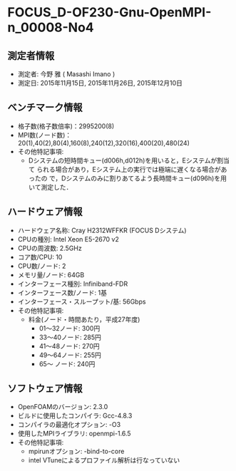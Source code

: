 # FOCUS_D-OF230-Gnu-OpenMPI-n_00008-No4

## 測定者情報

* 測定者: 今野 雅 ( Masashi Imano )
* 測定日: 2015年11月15日, 2015年11月26日, 2015年12月10日

## ベンチマーク情報

* 格子数(格子数倍率)：2995200(8)
* MPI数(ノード数)：20(1),40(2),80(4),160(8),240(12),320(16),400(20),480(24)
* その他特記事項:
  * Dシステムの短時間キュー(d006h,d012h)を用いると，Eシステムが割当て
    られる場合があり，Eシステム上の実行では極端に遅くなる場合があったの
    で，Dシステムのみに割りあてるよう長時間キュー(d096h)を用いて測定した．

## ハードウェア情報

* ハードウェア名称: Cray H2312WFFKR (FOCUS Dシステム)
* CPUの種別: Intel Xeon E5-2670 v2
* CPUの周波数: 2.5GHz
* コア数/CPU: 10
* CPU数/ノード: 2
* メモリ量/ノード: 64GB
* インターフェース種別: Infiniband-FDR
* インターフェース数/ノード: 1基 
* インターフェース・スループット/基: 56Gbps
* その他特記事項:
  * 料金(ノード・時間あたり，平成27年度)
    * 01〜32ノード: 300円
    * 33〜40ノード: 285円
    * 41〜48ノード: 270円
    * 49〜64ノード: 255円
    * 65〜  ノード: 240円
  
## ソフトウェア情報

* OpenFOAMのバージョン: 2.3.0
* ビルドに使用したコンパイラ: Gcc-4.8.3
* コンパイラの最適化オプション: -O3
* 使用したMPIライブラリ: openmpi-1.6.5
* その他特記事項:
  * mpirunオプション: -bind-to-core
  * intel VTuneによるプロファイル解析は行なっていない

